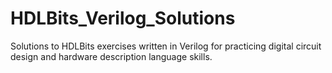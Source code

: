 # HDLBits_Verilog_Solutions
Solutions to HDLBits exercises written in Verilog for practicing digital circuit design and hardware description language skills.
